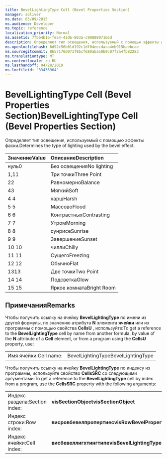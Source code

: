 ```yaml
---
title: BevelLightingType Cell (Bevel Properties Section)
manager: soliver
ms.date: 03/09/2015
ms.audience: Developer
ms.topic: reference
localization_priority: Normal
ms.assetid: 7fbb4b16-fe54-42d6-803a-c9980897166d
description: Определяет тип освещения, используемый с помощью эффекты фаски.
ms.openlocfilehash: 6d92c56b01d192c1df04eecdaca4eb915baebcae
ms.sourcegitcommit: 8657170d071f9bcf680aba50b9c07f2a4fb82283
ms.translationtype: MT
ms.contentlocale: ru-RU
ms.lasthandoff: 04/28/2019
ms.locfileid: "33433964"
---
```

# <a name="bevellightingtype-cell-bevel-properties-section"></a><span data-ttu-id="459f1-103">BevelLightingType Cell (Bevel Properties Section)</span><span class="sxs-lookup"><span data-stu-id="459f1-103">BevelLightingType Cell (Bevel Properties Section)</span></span>

<span data-ttu-id="459f1-104">Определяет тип освещения, используемый с помощью эффекты фаски.</span><span class="sxs-lookup"><span data-stu-id="459f1-104">Determines the type of lighting used by the bevel effect.</span></span>
  
|<span data-ttu-id="459f1-105">**Значение**</span><span class="sxs-lookup"><span data-stu-id="459f1-105">**Value**</span></span>|<span data-ttu-id="459f1-106">**Описание**</span><span class="sxs-lookup"><span data-stu-id="459f1-106">**Description**</span></span>|
|:-----|:-----|
|<span data-ttu-id="459f1-107">нуль</span><span class="sxs-lookup"><span data-stu-id="459f1-107">0</span></span>  <br/> |<span data-ttu-id="459f1-108">Без освещения</span><span class="sxs-lookup"><span data-stu-id="459f1-108">No lighting</span></span>  <br/> |
|<span data-ttu-id="459f1-109">1,1</span><span class="sxs-lookup"><span data-stu-id="459f1-109">1</span></span>  <br/> |<span data-ttu-id="459f1-110">Три точки</span><span class="sxs-lookup"><span data-stu-id="459f1-110">Three Point</span></span>  <br/> |
|<span data-ttu-id="459f1-111">2</span><span class="sxs-lookup"><span data-stu-id="459f1-111">2</span></span>  <br/> |<span data-ttu-id="459f1-112">Равномерно</span><span class="sxs-lookup"><span data-stu-id="459f1-112">Balance</span></span>  <br/> |
|<span data-ttu-id="459f1-113">4</span><span class="sxs-lookup"><span data-stu-id="459f1-113">3</span></span>  <br/> |<span data-ttu-id="459f1-114">Мягкий</span><span class="sxs-lookup"><span data-stu-id="459f1-114">Soft</span></span>  <br/> |
|<span data-ttu-id="459f1-115">4 </span><span class="sxs-lookup"><span data-stu-id="459f1-115">4</span></span>  <br/> |<span data-ttu-id="459f1-116">харш</span><span class="sxs-lookup"><span data-stu-id="459f1-116">Harsh</span></span>  <br/> |
|<span data-ttu-id="459f1-117">5 </span><span class="sxs-lookup"><span data-stu-id="459f1-117">5</span></span>  <br/> |<span data-ttu-id="459f1-118">Массово</span><span class="sxs-lookup"><span data-stu-id="459f1-118">Flood</span></span>  <br/> |
|<span data-ttu-id="459f1-119">6 </span><span class="sxs-lookup"><span data-stu-id="459f1-119">6</span></span>  <br/> |<span data-ttu-id="459f1-120">Контрастных</span><span class="sxs-lookup"><span data-stu-id="459f1-120">Contrasting</span></span>  <br/> |
|<span data-ttu-id="459f1-121">7 </span><span class="sxs-lookup"><span data-stu-id="459f1-121">7</span></span>  <br/> |<span data-ttu-id="459f1-122">Утром</span><span class="sxs-lookup"><span data-stu-id="459f1-122">Morning</span></span>  <br/> |
|<span data-ttu-id="459f1-123">8 </span><span class="sxs-lookup"><span data-stu-id="459f1-123">8</span></span>  <br/> |<span data-ttu-id="459f1-124">сунрисе</span><span class="sxs-lookup"><span data-stu-id="459f1-124">Sunrise</span></span>  <br/> |
|<span data-ttu-id="459f1-125">9 </span><span class="sxs-lookup"><span data-stu-id="459f1-125">9</span></span>  <br/> |<span data-ttu-id="459f1-126">Завершение</span><span class="sxs-lookup"><span data-stu-id="459f1-126">Sunset</span></span>  <br/> |
|<span data-ttu-id="459f1-127">10 </span><span class="sxs-lookup"><span data-stu-id="459f1-127">10</span></span>  <br/> |<span data-ttu-id="459f1-128">чилли</span><span class="sxs-lookup"><span data-stu-id="459f1-128">Chilly</span></span>  <br/> |
|<span data-ttu-id="459f1-129">11 </span><span class="sxs-lookup"><span data-stu-id="459f1-129">11</span></span>  <br/> |<span data-ttu-id="459f1-130">Сущего</span><span class="sxs-lookup"><span data-stu-id="459f1-130">Freezing</span></span>  <br/> |
|<span data-ttu-id="459f1-131">12 </span><span class="sxs-lookup"><span data-stu-id="459f1-131">12</span></span>  <br/> |<span data-ttu-id="459f1-132">Обычно</span><span class="sxs-lookup"><span data-stu-id="459f1-132">Flat</span></span>  <br/> |
|<span data-ttu-id="459f1-133">13</span><span class="sxs-lookup"><span data-stu-id="459f1-133">13</span></span>  <br/> |<span data-ttu-id="459f1-134">Две точки</span><span class="sxs-lookup"><span data-stu-id="459f1-134">Two Point</span></span>  <br/> |
|<span data-ttu-id="459f1-135">14 </span><span class="sxs-lookup"><span data-stu-id="459f1-135">14</span></span>  <br/> |<span data-ttu-id="459f1-136">Подсветка</span><span class="sxs-lookup"><span data-stu-id="459f1-136">Glow</span></span>  <br/> |
|<span data-ttu-id="459f1-137">15 </span><span class="sxs-lookup"><span data-stu-id="459f1-137">15</span></span>  <br/> |<span data-ttu-id="459f1-138">Яркое комната</span><span class="sxs-lookup"><span data-stu-id="459f1-138">Bright Room</span></span>  <br/> |
   
## <a name="remarks"></a><span data-ttu-id="459f1-139">Примечания</span><span class="sxs-lookup"><span data-stu-id="459f1-139">Remarks</span></span>

<span data-ttu-id="459f1-140">Чтобы получить ссылку на ячейку **BevelLightingType** по имени из другой формулы, по значению атрибута **N** элемента **ячейки** или из программы с помощью свойства **CellsU** , используйте:</span><span class="sxs-lookup"><span data-stu-id="459f1-140">To get a reference to the **BevelLightingType** cell by name from another formula, by value of the **N** attribute of a **Cell** element, or from a program using the **CellsU** property, use:</span></span> 
  
|||
|:-----|:-----|
|<span data-ttu-id="459f1-141">Имя ячейки:</span><span class="sxs-lookup"><span data-stu-id="459f1-141">Cell name:</span></span>  <br/> |<span data-ttu-id="459f1-142">BevelLightingType</span><span class="sxs-lookup"><span data-stu-id="459f1-142">BevelLightingType</span></span>  <br/> |
   
<span data-ttu-id="459f1-143">Чтобы получить ссылку на ячейку **BevelLightingType** по индексу из программы, используйте свойство **CellsSRC** со следующими аргументами:</span><span class="sxs-lookup"><span data-stu-id="459f1-143">To get a reference to the **BevelLightingType** cell by index from a program, use the **CellsSRC** property with the following arguments:</span></span> 
  
|||
|:-----|:-----|
|<span data-ttu-id="459f1-144">Индекс раздела:</span><span class="sxs-lookup"><span data-stu-id="459f1-144">Section index:</span></span>  <br/> |<span data-ttu-id="459f1-145">**visSectionObject**</span><span class="sxs-lookup"><span data-stu-id="459f1-145">**visSectionObject**</span></span> <br/> |
|<span data-ttu-id="459f1-146">Индекс строки:</span><span class="sxs-lookup"><span data-stu-id="459f1-146">Row index:</span></span>  <br/> |<span data-ttu-id="459f1-147">**висровбевелпропертиес**</span><span class="sxs-lookup"><span data-stu-id="459f1-147">**visRowBevelProperties**</span></span> <br/> |
|<span data-ttu-id="459f1-148">Индекс ячейки:</span><span class="sxs-lookup"><span data-stu-id="459f1-148">Cell index:</span></span>  <br/> |<span data-ttu-id="459f1-149">**висбевеллигхтингтипе**</span><span class="sxs-lookup"><span data-stu-id="459f1-149">**visBevelLightingType**</span></span> <br/> |
   

